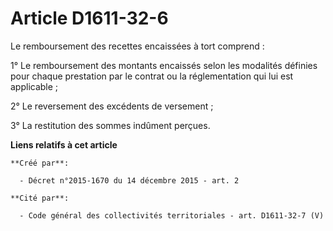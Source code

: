 # Article D1611-32-6

Le remboursement des recettes encaissées à tort comprend :

1° Le remboursement des montants encaissés selon les modalités définies pour chaque prestation par le contrat ou la
réglementation qui lui est applicable ;

2° Le reversement des excédents de versement ;

3° La restitution des sommes indûment perçues.

**Liens relatifs à cet article**

	**Créé par**:

	  - Décret n°2015-1670 du 14 décembre 2015 - art. 2

	**Cité par**:

	  - Code général des collectivités territoriales - art. D1611-32-7 (V)
